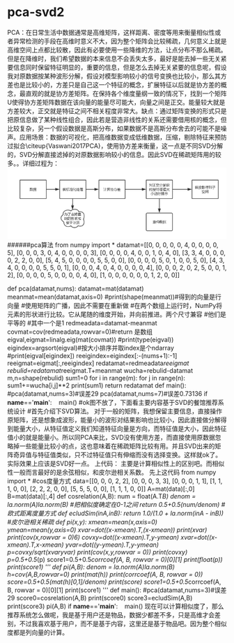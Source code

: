 # pca-svd2
PCA：在日常生活中数据通常是高维矩阵，这样距离、密度等用来衡量相似性或者异常检测的手段在高维时意义不大，因为整个矩阵会比较稀疏，几何意义上就是高维空间上点都比较散，因此有必要使用一些降维的方法，让点分布不那么稀疏。但是在降维时，我们希望数据的本来信息不会丢失太多，最好是能去掉一些无关紧要信息同时保留特征明显的，重要的信息，但是怎么去掉无关紧要的信息呢，假设我对原数据按某种波形分解，假设对模型影响较小的信号变换也比较小，那么其方差也是比较小的，方差只是自己这一个特征的概念，扩展特征以后就是协方差的概念，最直观的就是协方差矩阵。在保持各个维度量纲一致的情况下，找到一个矩阵U使得协方差矩阵数据在该向量的能量尽可能大，向量之间是正交。能量较大就是方差较大，正交就是特征之间不相关程度非常大。缺点：通过矩阵变换的形式只是把原信息做了某种线性组合，因此若是营造非线性的关系还需要借用核的概念，但比较复杂，另一个假设数据是高斯分布，如果数据不是高斯分布舍去的可能不是噪声。应用场景：数据的可视化，把高维数据变成低维数据，压缩，剔除特征来预防过拟合\citeup{Vaswani2017PCA}，使用协方差来衡量，这一点是不同SVD分解的，SVD分解直接滤掉的对原数据影响较小的信息。因此SVD在稀疏矩阵用的较多。。详细过程为：
![image](https://github.com/chenglu66/pca-svd2/blob/master/PCA%E6%B5%81%E7%A8%8B%E5%9B%BE.png)
######pca算法
from numpy import *
datamat=[[0, 0, 0, 0, 0, 4, 0, 0, 0, 0, 5],
           [0, 0, 0, 3, 0, 4, 0, 0, 0, 0, 3],
           [0, 0, 0, 0, 4, 0, 0, 1, 0, 4, 0],
           [3, 3, 4, 0, 0, 0, 0, 2, 2, 0, 0],
           [5, 4, 5, 0, 0, 0, 0, 5, 5, 0, 0],
           [0, 0, 0, 0, 5, 0, 1, 0, 0, 5, 0],
           [4, 3, 4, 0, 0, 0, 0, 5, 5, 0, 1],
           [0, 0, 0, 4, 0, 4, 0, 0, 0, 0, 4],
           [0, 0, 0, 2, 0, 2, 5, 0, 0, 1, 2],
           [0, 0, 0, 0, 5, 0, 0, 0, 0, 4, 0],
           [1, 0, 0, 0, 0, 0, 0, 1, 2, 0, 0]]
           
def pca(datamat,nums):
    datamat=mat(datamat)
    meanmat=mean(datamat,axis=0)
    #print(shape(meanmat))#得到的向量是行向量
    #使用矩阵的广播，因此不需要在重新做
    #在两个数组上运行时，NumPy将元素的形状进行比较。它从尾随的维度开始，并向前推进。两个尺寸兼容
    #他们是平等的
    #其中一个是1
    redmeadata=datamat-meanmat
    covmat=cov(redmeadata,rowvar=0)#return 是数组
    eigval,eigmat=linalg.eig(mat(covmat))
    #print(type(eigval))
    eigindex=argsort(eigval)#按大小排序并取index是个ndarray
    #print(eigval[eigindex])
    reeigindex=eigindex[:-(nums+1):-1]
    reeigmat=eigmat[:,reeigindex]
    redatamat=redmeadata*reeigmat
    rebulid=redatamat*reeigmat.T+meanmat
    wucha=rebulid-datamat
    m,n=shape(rebulid)
    sum1=0
    for i in range(m):
        for j in range(n):
            sum1+=wucha[i,j]**2
    print(sum1)
    return redatamat
def main():
    #pca(datamat,nums=3)#误差29
    pca(datamat,nums=7)#误差0.73136
if __name__=='__main__':
    main()
#ok图不放了，下面看主要内容基于SVD的餐馆推荐系统设计
#首先介绍下SVD算法。
对于一般的矩阵，我想保留主要信息，直接操作原矩阵，还是想象成波形，能量小的波形对结果影响也比较小，因此直接做分解得到能量大小，从特征值定义我们知道特征向量是方向，而特征值是大小，因此特征值小的就是能量小。所以同PCA来比，SVD没有使用方差，而直接使用原数据忽略掉一些能量比较小的点，这也意味着在稀疏矩阵比较有用。并且SVD出来的矩阵奇异值与特征值类似，只不过特征值只有伸缩而没有选择变换。这样就ok了。实际效果上应该是SVD好一点。
上代码：
主要是计算相似性上的区别吧。而相似性一般而言最好的是余弦相似，和皮尔逊相关系数。
先上这代码
from numpy import *
#cos度量方式
data=[[0, 0, 0, 2, 2],
           [0, 0, 0, 3, 3],
           [0, 0, 0, 1, 1],
           [1, 1, 1, 0, 0],
           [2, 2, 2, 0, 0],
           [5, 5, 5, 0, 0],
           [1, 1, 1, 0, 0]]
A=mat(data)[:,0]
B=mat(data)[:,4]
def cosrelation(A,B):
    num = float(A.T*B)
    denom = la.norm(A)*la.norm(B)
    #把相似度确定在0-1之间
    return 0.5+0.5*(num/denom)
#欧式距离度量方式
def ecludSim(inA,inB):
    return 1.0/(1.0 + la.norm(inA - inB))
#皮尔逊相关稀疏
def pi(x,y):
    xmean=mean(x,axis=0)
    ymean=mean(y,axis=0)
    xvar=dot((x-xmean).T,(x-xmean))
    print(xvar)
    print(cov(x,rowvar = 0)*6)
    covxy=dot((x-xmean).T,y-ymean)
    xvar=dot((x-xmean).T,x-xmean)
    yvar=dot((y-ymean).T,y-ymean)
    p=covxy/sqrt(xvar*yvar)
    print(cov(x,y,rowvar = 0))
    print(covxy)
    p=0.5+0.5*(p)
    score1=0.5+0.5*corrcoef(A, B, rowvar = 0)[0][1]
    print(float(p))
    print(score1)
'''
def pi(A,B):
    denom = la.norm(A)*la.norm(B)
    h=cov(A,B,rowvar=0)
    print(mat(h))
    print(corrcoef(A, B, rowvar = 0))
    score=0.5+0.5*(mat(h)[0,1]/denom)
    print(score)
    score1=0.5+0.5*corrcoef(A, B, rowvar = 0)[0][1]
    print(score1)
'''
def main():
    #pca(datamat,nums=3)#误差29
    score0=cosrelation(A,B)
    print(score0)
    score3=ecludSim(A,B)
    print(score3)
    pi(A,B)
if __name__=='__main__':
    main()
现在可以计算相似度了，那么推荐系统怎么做呢，我是基于用户还是物品，数据少都差不多，只是高维才会差别，不过我喜欢基于用户，而不是基于内容，这里还是基于物品吧。因为整个相似度都是列向量的计算。


